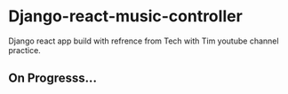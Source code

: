 # Django-react-music-controller
Django react app build with refrence from Tech with Tim youtube channel practice.


## On Progresss...
